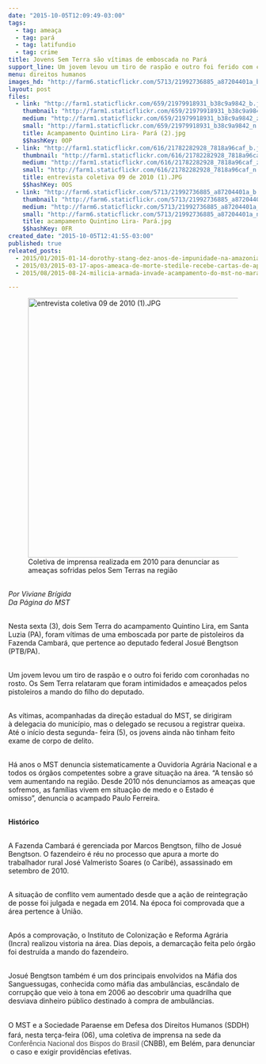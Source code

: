 ```yaml
---
date: "2015-10-05T12:09:49-03:00"
tags:
  - tag: ameaça
  - tag: pará
  - tag: latifundio
  - tag: crime
title: Jovens Sem Terra são vítimas de emboscada no Pará
support_line: Um jovem levou um tiro de raspão e outro foi ferido com coronhadas no rosto.
menu: direitos humanos
images_hd: "http://farm6.staticflickr.com/5713/21992736885_a87204401a_b.jpg"
layout: post
files:
  - link: "http://farm1.staticflickr.com/659/21979918931_b38c9a9842_b.jpg"
    thumbnail: "http://farm1.staticflickr.com/659/21979918931_b38c9a9842_t.jpg"
    medium: "http://farm1.staticflickr.com/659/21979918931_b38c9a9842_z.jpg"
    small: "http://farm1.staticflickr.com/659/21979918931_b38c9a9842_n.jpg"
    title: Acampamento Quintino Lira- Pará (2).jpg
    $$hashKey: 0OP
  - link: "http://farm1.staticflickr.com/616/21782282928_7818a96caf_b.jpg"
    thumbnail: "http://farm1.staticflickr.com/616/21782282928_7818a96caf_t.jpg"
    medium: "http://farm1.staticflickr.com/616/21782282928_7818a96caf_z.jpg"
    small: "http://farm1.staticflickr.com/616/21782282928_7818a96caf_n.jpg"
    title: entrevista coletiva 09 de 2010 (1).JPG
    $$hashKey: 0OS
  - link: "http://farm6.staticflickr.com/5713/21992736885_a87204401a_b.jpg"
    thumbnail: "http://farm6.staticflickr.com/5713/21992736885_a87204401a_t.jpg"
    medium: "http://farm6.staticflickr.com/5713/21992736885_a87204401a_z.jpg"
    small: "http://farm6.staticflickr.com/5713/21992736885_a87204401a_n.jpg"
    title: acampamento Quintino Lira- Pará.jpg
    $$hashKey: 0FR
created_date: "2015-10-05T12:41:55-03:00"
published: true
releated_posts:
  - 2015/01/2015-01-14-dorothy-stang-dez-anos-de-impunidade-na-amazonia.md
  - 2015/03/2015-03-17-apos-ameaca-de-morte-stedile-recebe-cartas-de-apoio-e-solidariedade-de-vindas-de-todo-o-mundo.md
  - 2015/08/2015-08-24-milicia-armada-invade-acampamento-do-mst-no-maranhao.md

---
```

<figure class="image"><img alt="entrevista coletiva 09 de 2010 (1).JPG" height="525" src="http://farm1.staticflickr.com/616/21782282928_7818a96caf_b.jpg" width="700" />
<figcaption>Coletiva de imprensa realizada em 2010 para denunciar as amea&ccedil;as sofridas pelos Sem Terras na regi&atilde;o</figcaption>
</figure>

<p><br />
<em>Por Viviane Br&iacute;gida&nbsp;<br />
Da P&aacute;gina do MST</em></p>

<p><br />
Nesta&nbsp;sexta (3), dois Sem Terra do acampamento Quintino Lira, em Santa Luzia (PA), foram v&iacute;timas de uma emboscada por parte de&nbsp;pistoleiros da Fazenda Cambar&aacute;, que pertence ao deputado federal Josu&eacute; Bengtson (PTB/PA).</p>

<p><br />
Um jovem levou um tiro de rasp&atilde;o e o outro foi ferido com&nbsp;coronhadas no rosto. Os Sem Terra&nbsp;relataram que foram intimidados e amea&ccedil;ados pelos pistoleiros a mando do filho do deputado.</p>

<p><br />
As v&iacute;timas, acompanhadas da dire&ccedil;&atilde;o estadual&nbsp;do MST, se dirigiram &agrave;&nbsp;delegacia do munic&iacute;pio, mas o delegado se recusou a registrar queixa. At&eacute; o in&iacute;cio desta segunda- feira (5), os jovens ainda n&atilde;o tinham feito exame de corpo de delito.</p>

<p><br />
H&aacute; anos o MST denuncia sistematicamente a Ouvidoria Agr&aacute;ria Nacional e a todos os &oacute;rg&atilde;os competentes sobre a grave situa&ccedil;&atilde;o na &aacute;rea.&nbsp;&ldquo;A tens&atilde;o s&oacute; vem aumentando na regi&atilde;o. Desde 2010&nbsp;n&oacute;s denunciamos as amea&ccedil;as que sofremos, as fam&iacute;lias vivem em situa&ccedil;&atilde;o de medo e o Estado &eacute; omisso&rdquo;,&nbsp;denuncia o acampado Paulo Ferreira.</p>

<p><br />
<strong>Hist&oacute;rico&nbsp;</strong></p>

<p><br />
A Fazenda Cambar&aacute; &eacute; gerenciada por Marcos&nbsp;Bengtson, filho de Josu&eacute; Bengtson. O fazendeiro &eacute; r&eacute;u no processo que apura a morte do trabalhador rural Jos&eacute; Valmeristo Soares (o Carib&eacute;), assassinado em setembro de 2010.</p>

<p><br />
A situa&ccedil;&atilde;o de conflito vem aumentado desde que a a&ccedil;&atilde;o de reintegra&ccedil;&atilde;o de posse foi julgada e negada em 2014. Na &eacute;poca&nbsp;foi comprovada que a &aacute;rea pertence &agrave; Uni&atilde;o.</p>

<p><br />
Ap&oacute;s a comprova&ccedil;&atilde;o, o Instituto de Coloniza&ccedil;&atilde;o e Reforma Agr&aacute;ria (Incra)&nbsp;realizou vistoria na &aacute;rea. Dias depois, a demarca&ccedil;&atilde;o feita pelo &oacute;rg&atilde;o foi destru&iacute;da a mando do fazendeiro.</p>

<p><br />
Josu&eacute; Bengtson tamb&eacute;m &eacute; um dos principais envolvidos na M&aacute;fia dos Sanguessugas, conhecida como m&aacute;fia das ambul&acirc;ncias, esc&acirc;ndalo de corrup&ccedil;&atilde;o que veio &agrave; tona em 2006 ao descobrir&nbsp;uma quadrilha que desviava dinheiro p&uacute;blico destinado &agrave; compra de ambul&acirc;ncias.</p>

<p><br />
O MST e a Sociedade Paraense em Defesa dos Direitos Humanos (<span style="line-height: 20.8px;">SDDH</span>) far&aacute;, nesta ter&ccedil;a-feira (06), uma coletiva de imprensa na sede da <span style="color: rgb(68, 68, 68); font-family: arial, sans-serif; line-height: 14.6545px;">Confer&ecirc;ncia Nacional dos Bispos do Brasil (</span>CNBB), em Bel&eacute;m, para denunciar &nbsp;o caso e exigir provid&ecirc;ncias efetivas.</p>
